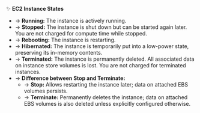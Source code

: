 ✨ **EC2 Instance States**
- → **Running:** The instance is actively running.
- → **Stopped:** The instance is shut down but can be started again later. You are not charged for compute time while stopped.
- → **Rebooting:** The instance is restarting.
- → **Hibernated:** The instance is temporarily put into a low-power state, preserving its in-memory contents.
- → **Terminated:** The instance is permanently deleted. All associated data on instance store volumes is lost. You are not charged for terminated instances.
- → **Difference between Stop and Terminate:**
    - → **Stop:** Allows restarting the instance later; data on attached EBS volumes persists.
    - → **Terminate:** Permanently deletes the instance; data on attached EBS volumes is also deleted unless explicitly configured otherwise.
